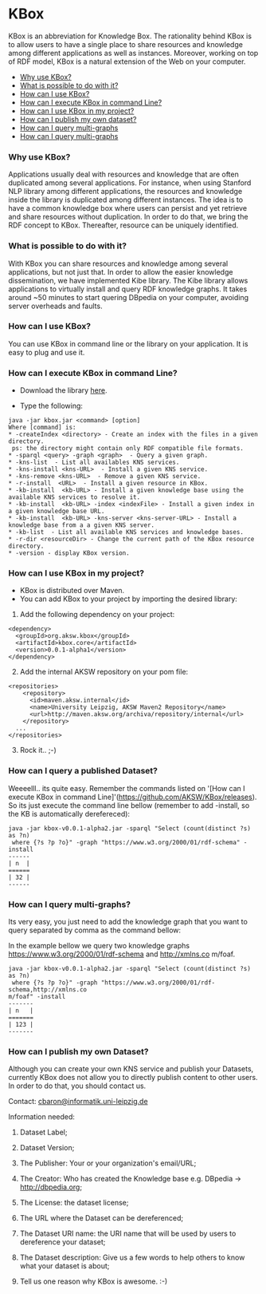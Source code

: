 # KBox


KBox is an abbreviation for Knowledge Box. 
The rationality behind KBox is to allow users to have a single place to share resources and knowledge among different applications as well as instances. 
Moreover, working on top of RDF model, KBox is a natural extension of the Web on your computer.

- [Why use KBox?](https://github.com/AKSW/KBox#why-use-kbox)
- [What is possible to do with it?](https://github.com/AKSW/KBox#what-is-possible-to-do-with-it)
- [How can I use KBox?](https://github.com/AKSW/KBox#how-can-i-use-kbox)
- [How can I execute KBox in command Line?](https://github.com/AKSW/KBox#how-can-i-execute-kbox-in-command-line)
- [How can I use KBox in my project?](https://github.com/AKSW/KBox#how-can-i-use-kbox-in-my-project)
- [How can I publish my own dataset?](https://github.com/AKSW/KBox#how-can-i-publish-my-own-dataset)
- [How can I query multi-graphs](https://github.com/AKSW/KBox/AKSW/KBox#how-can-i-query-multi-graphs)
- [How can I query multi-graphs](https://github.com/AKSW/KBox#how-can-i-query-multi-graphs)

### Why use KBox?
Applications usually deal with resources and knowledge that are often duplicated among several applications.
For instance, when using Stanford NLP library among different applications, the resources and knowledge inside the library is duplicated among different instances.
The idea is to have a common knowledge box where users can persist and yet retrieve and share resources without duplication.
In order to do that, we bring the RDF concept to KBox.
Thereafter, resource can be uniquely identified.

### What is possible to do with it?
With KBox you can share resources and knowledge among several applications, but not just that.
In order to allow the easier knowledge dissemination, we have implemented Kibe library.
The Kibe library allows applications to virtually install and query RDF knowledge graphs.
It takes around ~50 minutes to start quering DBpedia on your computer, avoiding server overheads and faults.

### How can I use KBox?
You can use KBox in command line or the library on your application.
It is easy to plug and use it.

### How can I execute KBox in command Line?

* Download the library [here](https://github.com/AKSW/KBox/releases).

* Type the following:
```
java -jar kbox.jar <command> [option]
Where [command] is:
* -createIndex <directory> - Create an index with the files in a given directory.
 ps: the directory might contain only RDF compatible file formats.
* -sparql <query> -graph <graph>  - Query a given graph.
* -kns-list  - List all availables KNS services.
* -kns-install <kns-URL>  - Install a given KNS service.
* -kns-remove <kns-URL>  - Remove a given KNS service.
* -r-install  <URL>  - Install a given resource in KBox.
* -kb-install  <kb-URL> - Install a given knowledge base using the available KNS services to resolve it.
* -kb-install  <kb-URL> -index <indexFile> - Install a given index in a given knowledge base URL.
* -kb-install  <kb-URL> -kns-server <kns-server-URL> - Install a knowledge base from a a given KNS server.
* -kb-list  - List all available KNS services and knowledge bases.
* -r-dir <resourceDir> - Change the current path of the KBox resource directory.
* -version - display KBox version.
```

### How can I use KBox in my project?

* KBox is distributed over Maven.
* You can add KBox to your project by importing the desired library:

1) Add the following dependency on your project:
```
<dependency>
  <groupId>org.aksw.kbox</groupId>
  <artifactId>kbox.core</artifactId>
  <version>0.0.1-alpha1</version>
</dependency>
```
2) Add the internal AKSW repository on your pom file:
```
<repositories>
    <repository>
      <id>maven.aksw.internal</id>
      <name>University Leipzig, AKSW Maven2 Repository</name>
      <url>http://maven.aksw.org/archiva/repository/internal</url>
    </repository>
  ...
</repositories>
```
3) Rock it.. ;-)

### How can I query a published Dataset?

Weeeelll.. its quite easy.
Remember the commands listed on '[How can I execute KBox in command Line]'(https://github.com/AKSW/KBox/releases).
So its just execute the command line bellow (remember to add -install, so the KB is automatically derefereced):

```
java -jar kbox-v0.0.1-alpha2.jar -sparql "Select (count(distinct ?s) as ?n)
 where {?s ?p ?o}" -graph "https://www.w3.org/2000/01/rdf-schema" -install
------
| n  |
======
| 32 |
------
```

### How can I query multi-graphs?

Its very easy, you just need to add the knowledge graph that you want to query separated by comma as the command bellow:

In the example bellow we query two knowledge graphs https://www.w3.org/2000/01/rdf-schema and http://xmlns.co
m/foaf.
```
java -jar kbox-v0.0.1-alpha2.jar -sparql "Select (count(distinct ?s) as ?n)
 where {?s ?p ?o}" -graph "https://www.w3.org/2000/01/rdf-schema,http://xmlns.co
m/foaf" -install
-------
| n   |
=======
| 123 |
-------
```


### How can I publish my own Dataset?

Although you can create your own KNS service and publish your Datasets, currently KBox does not allow you to directly publish content to other users.
In order to do that, you should contact us.

Contact: 
cbaron@informatik.uni-leipzig.de

Information needed:

1) Dataset Label;

2) Dataset Version;

3) The Publisher: Your or your organization's email/URL;

4) The Creator: Who has created the Knowledge base e.g. DBpedia -> http://dbpedia.org;

5) The License: the dataset license;

6) The URL where the Dataset can be dereferenced;

7) The Dataset URI name: the URI name that will be used by users to dereference your dataset;

8) The Dataset description: Give us a few words to help others to know what your dataset is about;

9) Tell us one reason why KBox is awesome. :-)
